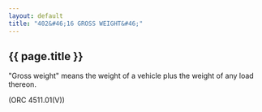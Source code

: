 ```yaml
---
layout: default 
title: "402&#46;16 GROSS WEIGHT&#46;"
---
```


{{ page.title }}
----------------

"Gross weight" means the weight of a vehicle plus the weight of any load
thereon.

(ORC 4511.01(V))
